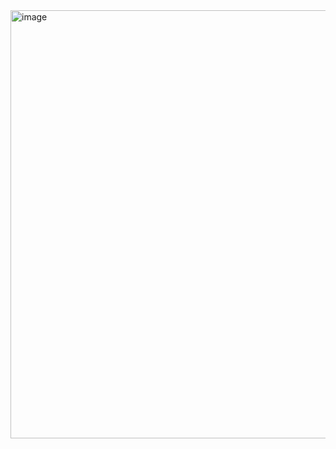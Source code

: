 <img width="685" alt="image" src="https://github.com/user-attachments/assets/e853cd60-cd6f-4118-b261-331d11f9f3fa" />
